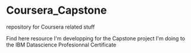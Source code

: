 # Coursera_Capstone
repository for Coursera related stuff

Find here resource I'm developping for the Capstone project I'm doing to the IBM Datascience Profesionnal Certificate

